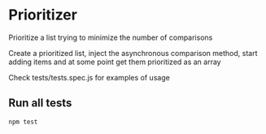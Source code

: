 # Prioritizer
Prioritize a list trying to minimize the number of comparisons

Create a prioritized list, inject the asynchronous comparison method, start adding items and at some point get them prioritized as an array

Check tests/tests.spec.js for examples of usage

## Run all tests

    npm test
